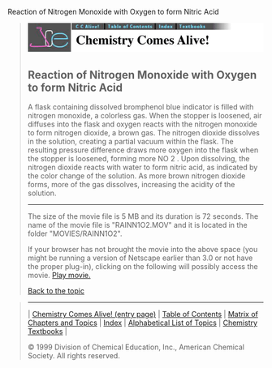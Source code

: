 





 Reaction of Nitrogen Monoxide with Oxygen to form Nitric Acid
 



> ![Chemistry Comes Alive!](ccahead.gif)
> 
> 
> 
> 
> 
> 
> 
> 
> 
> ## Reaction of Nitrogen Monoxide with Oxygen to form Nitric Acid
> 
> 
> 
> 
> 
> 
> 
> 
>   
> 
> 
> 
> 
> 
>  A flask containing dissolved bromphenol blue indicator is filled with nitrogen monoxide, a colorless gas. When the stopper is loosened, air diffuses into the flask and oxygen reacts with the nitrogen monoxide to form nitrogen dioxide, a brown gas.
The nitrogen dioxide dissolves in the solution, creating a partial vacuum within the flask. The resulting pressure difference draws more oxygen into the flask when the stopper is loosened, forming more NO
>  2 
>  . Upon dissolving, the nitrogen dioxide reacts with water to form nitric acid, as indicated by the color change of the solution.
As more brown nitrogen dioxide forms, more of the gas dissolves, increasing the acidity of the solution.
>  
> 
> 
> 
> 
> ---
> 
> 
>  The size of the movie file is 5 MB and its duration is 72 seconds. 
The name of the movie file is "RAINN1O2.MOV" 
and it is located in the folder "MOVIES/RAINN1O2".
>  
> 
> 
> 
>  If your browser has not brought the movie into the above space
(you might be running a version of Netscape earlier than 3.0 or
not have the proper plug-in), clicking on the following will
possibly access the movie.
>  [Play movie.](../../MOVIES/RAINN1O2/RAINN1O2.MOV) 
> 
> 
> 
> 
> [Back to the topic](../../MAIN/RAINN1O2/PAGE1.HTM)



> ---
> 
> 
>  |
>  [Chemistry Comes Alive! (entry page)](../../INDEX.HTM) 
>  |
>  [Table of Contents](../../CONTENTS.HTM) 
>  |
>  [Matrix of Chapters and Topics](../../MATRIX.HTM) 
>  |
>  [Index](../../WORDS.HTM) 
>  |
>  [Alphabetical List of Topics](../../ALPHATOP.HTM) 
>  |
>  [Chemistry Textbooks](../../BOOKS.HTM) 
>  |
>  
>  © 1999 Division of Chemical Education, Inc.,
American Chemical Society. All rights reserved.





